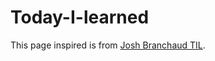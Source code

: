 # Today-I-learned

This page inspired is from [Josh Branchaud TIL](https://github.com/jbranchaud/til "Josh Branchaud TIL"). 
